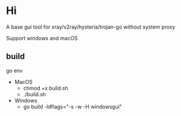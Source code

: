 # Hi
A base gui tool for xray/v2ray/hysteria/trojan-go without system proxy 

Support windows and macOS

## build
go env
  - MacOS 
    - chmod +x build.sh
    - ./build.sh
  - Windows 
    - go build  -ldflags="-s -w -H windowsgui"
    
